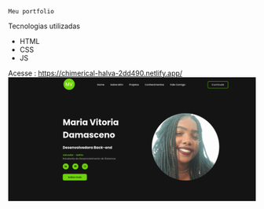     Meu portfolio
Tecnologias utilizadas
- HTML
- CSS
- JS

Acesse : https://chimerical-halva-2dd490.netlify.app/
 ![alt text](https://github.com/vitoriadaamasceno/Portfolio/blob/main/interface.png)
